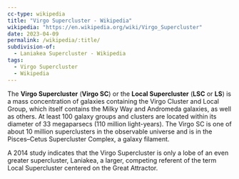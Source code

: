 ```yaml
---
cc-type: wikipedia
title: "Virgo Supercluster - Wikipedia"
wikipedia: "https://en.wikipedia.org/wiki/Virgo_Supercluster"
date: 2023-04-09
permalink: /wikipedia/:title/
subdivision-of:
  - Laniakea Supercluster - Wikipedia
tags:
  - Virgo Supercluster
  - Wikipedia
---
```

The **Virgo Supercluster** (**Virgo SC**) or the **Local Supercluster** (**LSC** or **LS**) is a mass concentration of galaxies containing the Virgo Cluster and Local Group, which itself contains the Milky Way and Andromeda galaxies, as well as others. At least 100 galaxy groups and clusters are located within its diameter of 33 megaparsecs (110 million light-years). The Virgo SC is one of about 10 million superclusters in the observable universe and is in the Pisces–Cetus Supercluster Complex, a galaxy filament.

A 2014 study indicates that the Virgo Supercluster is only a lobe of an even greater supercluster, Laniakea, a larger, competing referent of the term Local Supercluster centered on the Great Attractor.